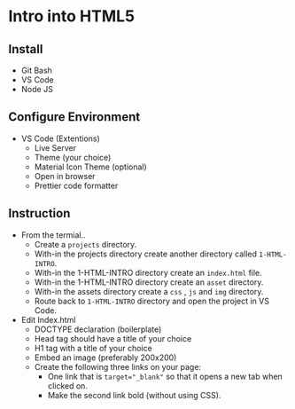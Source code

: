 # Intro into HTML5

## Install
- Git Bash
- VS Code
- Node JS

## Configure Environment
- VS Code (Extentions)
    - Live Server
    - Theme (your choice)
    - Material Icon Theme (optional)
    - Open in browser
    - Prettier code formatter

## Instruction
- From the termial..
    - Create a `projects` directory.
    - With-in the projects directory create another directory called `1-HTML-INTRO`.
    - With-in the 1-HTML-INTRO directory create an `index.html` file.
    - With-in the 1-HTML-INTRO directory create an `asset` directory.
    - With-in the assets directory create a `css` , `js` and `img` directory.
    - Route back to `1-HTML-INTRO` directory and open the project in VS Code.
- Edit Index.html
    - DOCTYPE declaration (boilerplate)
    - Head tag should have a title of your choice
    - H1 tag with a title of your choice
    - Embed an image (preferably 200x200)
    - Create the following three links on your page:
      - One link that is `target="_blank"` so that it opens a new tab when clicked on.
      - Make the second link bold (without using CSS).